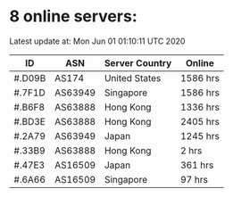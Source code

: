 # 8 online servers:

Latest update at: Mon Jun 01 01:10:11 UTC 2020

| ID | ASN | Server Country | Online |
| -- | --- | -------------- | ------ |
| #.D09B | AS174 | United States | 1586 hrs |
| #.7F1D | AS63949 | Singapore | 1586 hrs |
| #.B6F8 | AS63888 | Hong Kong | 1336 hrs |
| #.BD3E | AS63888 | Hong Kong | 2405 hrs |
| #.2A79 | AS63949 | Japan | 1245 hrs |
| #.33B9 | AS63888 | Hong Kong | 2 hrs |
| #.47E3 | AS16509 | Japan | 361 hrs |
| #.6A66 | AS16509 | Singapore | 97 hrs |


